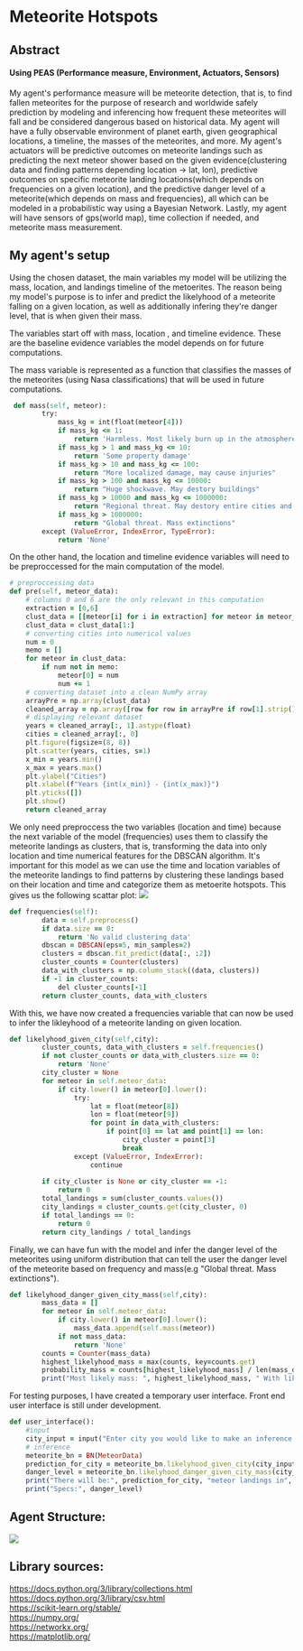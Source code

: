# Meteorite Hotspots
## Abstract
#### Using PEAS (Performance measure, Environment, Actuators, Sensors)
My agent's performance measure will be meteorite detection, that is, to find fallen meteorites for the purpose of research and worldwide safely prediction by modeling and inferencing how frequent these meteorites will fall and be considered dangerous based on historical data. My agent will have a fully observable environment of planet earth, given geographical locations, a timeline, the masses of the meteorites, and more. My agent's actuators will be predictive outcomes on meteorite landings such as predicting the next meteor shower based on the given evidence(clustering data and finding patterns depending location -> lat, lon), predictive outcomes on specific meteorite landing locations(which depends on frequencies on a given location), and the predictive danger level of a meteorite(which depends on mass and frequencies), all which can be modeled in a probabilistic way using a Bayesian Network. Lastly, my agent will have sensors of gps(world map), time collection if needed, and meteorite mass measurement.

## My agent's setup
Using the chosen dataset, the main variables my model will be utilizing the mass, location, and landings timeline of the metoerites. The reason being my model's purpose is to infer and predict the likelyhood of a meteorite falling on a given location, as well as additionally infering they're danger level, that is when given their mass. 

The variables start off with mass, location , and timeline evidence. These are the baseline evidence variables the model depends on for future computations.

The mass variable is represented as a function that classifies the masses of the meteorites (using Nasa classifications) that will be used in future computations.
```ruby
 def mass(self, meteor):
        try:
            mass_kg = int(float(meteor[4]))
            if mass_kg <= 1:
                return 'Harmless. Most likely burn up in the atmosphere'
            if mass_kg > 1 and mass_kg <= 10:
                return 'Some property damage'
            if mass_kg > 10 and mass_kg <= 100:
                return "More localized damage, may cause injuries"
            if mass_kg > 100 and mass_kg <= 10000:
                return "Huge shockwave. May destory buildings"
            if mass_kg > 10000 and mass_kg <= 1000000:
                return "Regional threat. May destory entire cities and even cause tsunamis"
            if mass_kg > 1000000:
                return "Global threat. Mass extinctions"
        except (ValueError, IndexError, TypeError):
            return 'None'
```

On the other hand, the location and timeline evidence variables will need to be preproccessed for the main computation of the model.

```ruby
# preproccessing data
def pre(self, meteor_data):
    # columns 0 and 6 are the only relevant in this computation
    extraction = [0,6]
    clust_data = [[meteor[i] for i in extraction] for meteor in meteor_data]
    clust_data = clust_data[1:]
    # converting cities into numerical values
    num = 0
    memo = []
    for meteor in clust_data:
        if num not in memo:
            meteor[0] = num
            num += 1
    # converting dataset into a clean NumPy array
    arrayPre = np.array(clust_data)
    cleaned_array = np.array([row for row in arrayPre if row[1].strip() != ''])
    # displaying relevant dataset
    years = cleaned_array[:, 1].astype(float)
    cities = cleaned_array[:, 0]
    plt.figure(figsize=(8, 8))
    plt.scatter(years, cities, s=1)
    x_min = years.min()
    x_max = years.max()
    plt.ylabel("Cities")
    plt.xlabel(f"Years {int(x_min)} - {int(x_max)}")
    plt.yticks([])
    plt.show()
    return cleaned_array
```
We only need preproccess the two variables (location and time) because the next variable of the model (frequencies) uses them to classify the meteorite landings as clusters, that is, transforming the data into only location and time numerical features for the DBSCAN algorithm. It's important for this model as we can use the time and location variables of the meteorite landings to find patterns by clustering these landings based on their location and time and categorize them as metoerite hotspots. This gives us the following scattar plot:
![](https://github.com/eduardolopez858/Meteorite-Hotspots/blob/main/Model1.1.png) 

```ruby
def frequencies(self):
        data = self.preprocess()
        if data.size == 0:
            return 'No valid clustering data'
        dbscan = DBSCAN(eps=5, min_samples=2) 
        clusters = dbscan.fit_predict(data[:, :2]) 
        cluster_counts = Counter(clusters)
        data_with_clusters = np.column_stack((data, clusters))
        if -1 in cluster_counts:
            del cluster_counts[-1]
        return cluster_counts, data_with_clusters
```

With this, we have now created a frequencies variable that can now be used to infer the likleyhood of a meteorite landing on given location.

```ruby
def likelyhood_given_city(self,city):
        cluster_counts, data_with_clusters = self.frequencies()
        if not cluster_counts or data_with_clusters.size == 0:
            return 'None'
        city_cluster = None
        for meteor in self.meteor_data:
            if city.lower() in meteor[0].lower():
                try:
                    lat = float(meteor[8])
                    lon = float(meteor[9])
                    for point in data_with_clusters:
                        if point[0] == lat and point[1] == lon:
                            city_cluster = point[3]
                            break
                except (ValueError, IndexError):
                    continue
    
        if city_cluster is None or city_cluster == -1:
            return 0
        total_landings = sum(cluster_counts.values())
        city_landings = cluster_counts.get(city_cluster, 0)
        if total_landings == 0:
            return 0
        return city_landings / total_landings
```

Finally, we can have fun with the model and infer the danger level of the meteorites using uniform distribution that can tell the user the danger level of the meteorite based on frequency and mass(e.g "Global threat. Mass extinctions"). 

```ruby
def likelyhood_danger_given_city_mass(self,city):
        mass_data = []
        for meteor in self.meteor_data:
            if city.lower() in meteor[0].lower():
                mass_data.append(self.mass(meteor))
            if not mass_data:
                return 'None'
        counts = Counter(mass_data)
        highest_likelyhood_mass = max(counts, key=counts.get)
        probability_mass = counts[highest_likelyhood_mass] / len(mass_data)
        print("Most likely mass: ", highest_likelyhood_mass, " With likelihood: ", probability_mass)
```
For testing purposes, I have created a temporary user interface. Front end user interface is still under development.

```ruby
def user_interface():
    #input
    city_input = input("Enter city you would like to make an inference on: ")
    # inference
    meteorite_bn = BN(MeteorData)
    prediction_for_city = meteorite_bn.likelyhood_given_city(city_input)
    danger_level = meteorite_bn.likelyhood_danger_given_city_mass(city_input)
    print("There will be:", prediction_for_city, "meteor landings in", city_input)
    print("Specs:", danger_level)
```

## Agent Structure:   
![](https://github.com/eduardolopez858/Meteorite-Hotspots/blob/main/Agent.png)
 
## Library sources:
https://docs.python.org/3/library/collections.html   
https://docs.python.org/3/library/csv.html   
https://scikit-learn.org/stable/   
https://numpy.org/   
https://networkx.org/   
https://matplotlib.org/   

